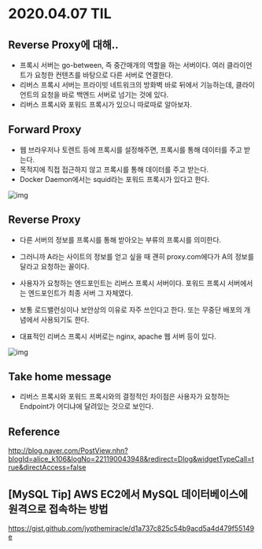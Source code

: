 # 2020.04.07 TIL

## Reverse Proxy에 대해..

* 프록시 서버는 go-between, 즉 중간매개의 역할을 하는 서버이다. 여러 클라이언트가 요청한 컨텐츠를 바탕으로 다른 서버로 연결한다.
* 리버스 프록시 서버는 프라이빗 네트워크의 방화벽 바로 뒤에서 기능하는데, 클라이언트의 요청을 바로 백엔드 서버로 넘기는 것에 있다.
* 리버스 프록시와 포워드 프록시가 있으니 따로따로 알아보자.

## Forward Proxy

* 웹 브라우저나 토렌트 등에 프록시를 설정해주면, 프록시를 통해 데이터를 주고 받는다.
* 목적지에 직접 접근하지 않고 프록시를 통해 데이터를 주고 받는다.
* Docker Daemon에서는 squid라는 포워드 프록시가 있다고 한다.

![img](https://blogfiles.pstatic.net/MjAxODAxMjFfMjcy/MDAxNTE2NTIxNzc5ODU1.L3moWSg3K4wnZljFwWCvBQRoa_A-CAVoiKRBm2Vj41sg.TLOMwV_mghX9Im96M1_KQLBA6OyPec-YpF_fELopLMUg.PNG.alice_k106/%EC%BA%A1%EC%B2%98.PNG?type=w2)

## Reverse Proxy

* 다른 서버의 정보를 프록시를 통해 받아오는 부류의 프록시를 의미한다.
* 그러니까 A라는 사이트의 정보를 얻고 싶을 때 괜히 proxy.com에다가 A의 정보를 달라고 요청하는 꼴이다.
* 사용자가 요청하는 엔드포인트는 리버스 프록시 서버이다. 포워드 프록시 서버에서는 엔드포인트가 최종 서버 그 자체였다.

* 보통 로드밸런싱이나 보안상의 이유로 자주 쓰인다고 한다. 또는 무중단 배포의 개념에서 사용되기도 한다.
* 대표적인 리버스 프록시 서버로는 nginx, apache 웹 서버 등이 있다.

![img](https://blogfiles.pstatic.net/MjAxODAxMjFfMTUy/MDAxNTE2NTIyMDUzNDk2.cJQUH16JmBNy74H7wfH3ZnJGL8emqdFZblVq1uCSs-sg.iUEvWMzDqq5bNGHBW_VQhrS_GLf2dOlj2P8-QK6KXqwg.PNG.alice_k106/%EC%BA%A1%EC%B2%98.PNG?type=w2)

## Take home message

* 리버스 프록시와 포워드 프록시와의 결정적인 차이점은 사용자가 요청하는 Endpoint가 어디냐에 달려있는 것으로 보인다.

## Reference

http://blog.naver.com/PostView.nhn?blogId=alice_k106&logNo=221190043948&redirect=Dlog&widgetTypeCall=true&directAccess=false



## [MySQL Tip] AWS EC2에서 MySQL 데이터베이스에 원격으로 접속하는 방법

https://gist.github.com/jypthemiracle/d1a737c825c54b9acd5a4d479f55149e